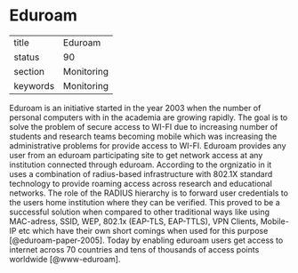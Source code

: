 # Eduroam


|          |            |
| -------- | ---------- |
| title    | Eduroam    | 
| status   | 90         |
| section  | Monitoring |
| keywords | Monitoring |



Eduroam is an initiative started in the year 2003 when the number of
personal computers with in the academia are growing rapidly. The goal
is to solve the problem of secure access to WI-FI due to increasing
number of students and research teams becoming mobile which was
increasing the administrative problems for provide access to
WI-FI. Eduroam provides any user from an eduroam participating site to
get network access at any institution connected through
eduroam. According to the orgnizatio in it uses a combination of
radius-based infrastructure with 802.1X standard technology to provide
roaming access across research and educational networks. The role of
the RADIUS hierarchy is to forward user credentials to the users home
institution where they can be verified. This proved to be a successful
solution when compared to other traditional ways like using
MAC-adress, SSID, WEP, 802.1x (EAP-TLS, EAP-TTLS), VPN Clients,
Mobile-IP etc which have their own short comings when used for this
purpose [@eduroam-paper-2005]. Today by enabling eduroam users get
access to internet across 70 countries and tens of thousands of access
points worldwide [@www-eduroam].


